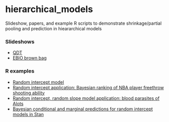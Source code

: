 hierarchical_models
===================

Slideshow, papers, and example R scripts to demonstrate shrinkage/partial pooling and prediction in hieararchical models

### Slideshows
- [QDT](https://github.com/mbjoseph/hierarchical_models/blob/master/qdt/HM2.Rpres) 
- [EBIO brown bag](https://github.com/mbjoseph/hierarchical_models/blob/master/ebio-brownbag/mixed-models.Rpres)

### R examples
- [Random intercept model](https://github.com/mbjoseph/hierarchical_models/blob/master/R_examples/shrinkage.R)
- [Random intercept application: Bayesian ranking of NBA player freethrow shooting ability](https://github.com/mbjoseph/hierarchical_models/blob/master/R_examples/nba_freethrows.R)
- [Random intercept, random slope model application: blood parasites of Alots](https://github.com/mbjoseph/hierarchical_models/blob/master/R_examples/alot/alot_analysis.R)
- [Bayesian conditional and marginal predictions for random intercept models in Stan](https://github.com/mbjoseph/hierarchical_models/blob/master/R_examples/prediction.R)
